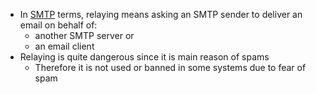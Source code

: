 * In [SMTP](SMTP.md) terms, relaying means asking an SMTP sender to deliver an email on behalf of:
	* another SMTP server
		or
	* an email client
* Relaying is quite dangerous since it is main reason of spams
	- Therefore it is not used or banned in some systems due to fear of spam